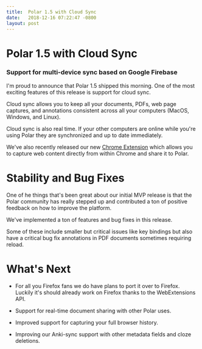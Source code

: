 ```yaml
---
title:  Polar 1.5 with Cloud Sync
date:   2018-12-16 07:22:47 -0800
layout: post
---
```


# Polar 1.5 with Cloud Sync

### Support for multi-device sync based on Google Firebase

I'm proud to announce that Polar 1.5 shipped this morning.  One of the most exciting features of this release is support
for cloud sync.  

Cloud sync allows you to keep all your documents, PDFs, web page captures, and annotations consistent across all 
your computers (MacOS, Windows, and Linux).

Cloud sync is also real time.  If your other computers are online while you're using Polar they are synchronized and
up to date immediately.

We've also recently released our new <a href="https://chrome.google.com/webstore/detail/save-to-polar/jkfdkjomocoaljglgddnmhcbolldcafd">Chrome Extension</a>
which allows you to capture web content directly from within Chrome and share it to Polar.

# Stability and Bug Fixes

One of he things that's been great about our initial MVP release is that the Polar community has really stepped up and 
contributed a ton of positive feedback on how to improve the platform.

We've implemented a ton of features and bug fixes in this release.  

Some of these include smaller but critical issues like key bindings but also have a critical bug fix annotations in PDF 
documents sometimes requiring reload.

# What's Next

- For all you Firefox fans we do have plans to port it over to Firefox.  Luckily it's should already work on Firefox
thanks to the WebExtensions API.

- Support for real-time document sharing with other Polar uses.  

- Improved support for capturing your full browser history.  

- Improving our Anki-sync support with other metadata fields and cloze deletions.
